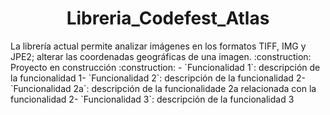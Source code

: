 <h1 align="center"> Libreria_Codefest_Atlas </h1>
La librería actual permite analizar imágenes en los formatos TIFF, IMG y JPE2; alterar las coordenadas geográficas de una imagen.
:construction: Proyecto en construcción :construction:
- `Funcionalidad 1`: descripción de la funcionalidad 1- `Funcionalidad 2`: descripción de la funcionalidad 2- `Funcionalidad 2a`: descripción de la funcionalidade 2a relacionada con la funcionalidad 2- `Funcionalidad 3`: descripción de la funcionalidad 3
